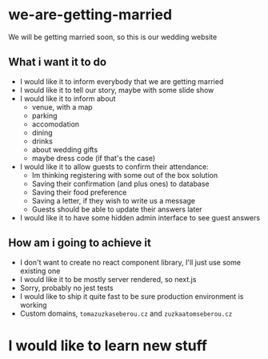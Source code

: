# we-are-getting-married
We will be getting married soon, so this is our wedding website

## What i want it to do
* I would like it to inform everybody that we are getting married
* I would like it to tell our story, maybe with some slide show
* I would like it to inform about
  * venue, with a map
  * parking
  * accomodation
  * dining
  * drinks
  * about wedding gifts
  * maybe dress code (if that's the case)
* I would like it to allow guests to confirm their attendance:
  * Im thinking registering with some out of the box solution
  * Saving their confirmation (and plus ones) to database
  * Saving their food preference
  * Saving a letter, if they wish to write us a message
  * Guests should be able to update their answers later
* I would like it to have some hidden admin interface to see guest answers

## How am i going to achieve it
* I don't want to create no react component library, I'll just use some existing one
* I would like it to be mostly server rendered, so next.js
* Sorry, probably no jest tests
* I would like to ship it quite fast to be sure production environment is working
* Custom domains, `tomazuzkaseberou.cz` and `zuzkaatomseberou.cz`

# I would like to learn new stuff